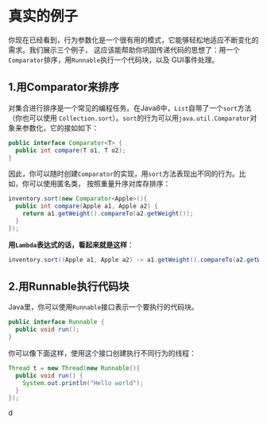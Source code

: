 真实的例子
================================================================================
你现在已经看到，行为参数化是一个很有用的模式，它能够轻松地适应不断变化的需求。我们展示三个例子，
这应该能帮助你巩固传递代码的思想了：用一个`Comparator`排序，用`Runnable`执行一个代码块，以及
GUI事件处理。

## 1.用Comparator来排序
对集合进行排序是一个常见的编程任务。在Java8中，`List`自带了一个`sort`方法（你也可以使用
`Collection.sort`）。`sort`的行为可以用`java.util.Comparator`对象来参数化，它的接如如下：
```java
public interface Comparator<T> {
  public int compare(T o1, T o2);
}
```
因此，你可以随时创建`Comparator`的实现，用`sort`方法表现出不同的行为。比如，你可以使用匿名类，
按照重量升序对库存排序：
```java
inventory.sort(new Comparator<Apple>(){
  public int compare(Apple a1, Apple a2) {
    return a1.getWeight().compareTo(a2.getWeight());
  }
});
```
**用`Lambda`表达式的话，看起来就是这样**：
```java
inventory.sort((Apple a1, Apple a2) -> a1.getWeight().compareTo(a2.getWeight()));
```

## 2.用Runnable执行代码块
Java里，你可以使用`Runnable`接口表示一个要执行的代码块。
```java
public interface Runnable {
  public void run();
}
```
你可以像下面这样，使用这个接口创建执行不同行为的线程：
```java
Thread t = new Thread(new Runnable(){
  public void run() {
    System.out.println("Hello world");
  }
});
```

































d
